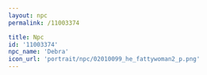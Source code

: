 ```yaml
---
layout: npc
permalink: /11003374

title: Npc
id: '11003374'
npc_name: 'Debra'
icon_url: 'portrait/npc/02010099_he_fattywoman2_p.png'
---
```

